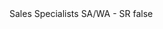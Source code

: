 <?xml version="1.0" encoding="UTF-8"?>
<CustomMetadata xmlns="http://soap.sforce.com/2006/04/metadata">
    <label>Sales Specialists SA/WA - SR</label>
    <protected>false</protected>
</CustomMetadata>
